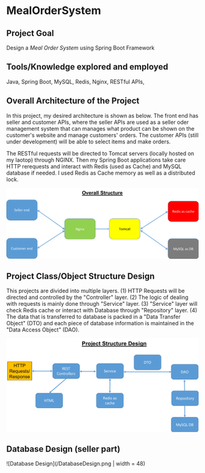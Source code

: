 # MealOrderSystem

## Project Goal
Design a *Meal Order System* using Spring Boot Framework



## Tools/Knowledge explored and employed
Java, Spring Boot, MySQL, Redis, Nginx, RESTful APIs,



## Overall Architecture of the Project

In this project, my desired architecture is shown as below. The front end has seller and customer APIs, where the seller APIs are used as a seller oder management system that can manages what product can be shown on the customer's website and manage customers' orders. The customer APIs (still under development) will be able to select items and make orders.

The RESTful requests will be directed to Tomcat servers (locally hosted on my laotop) through NGINX. Then my Spring Boot applications take care HTTP rerequests and interact with Redis (used as Cache) and MySQL database if needed. I used Redis as Cache memory as well as a distributed lock.

![Overall Architecture](/OverallStructure.png)






##
## Project Class/Object Structure Design

This projects are divided into multiple layers.
(1) HTTP Requests will be directed and controlled by the "Controller" layer.
(2) The logic of dealing with requests is mainly done through "Service" layer.
(3) "Service" layer will check Redis cache or interact with Database through "Repository" layer.
(4) The data that is transferred to database is packed in a "Data Transfer Object" (DTO) and each piece of database information is maintained in the "Data Access Object" (DAO).


![Project Structure](/ProjectStructureDesign.png)



##
## Database Design (seller part)

![Database Design](/DatabaseDesign.png | width = 48)



